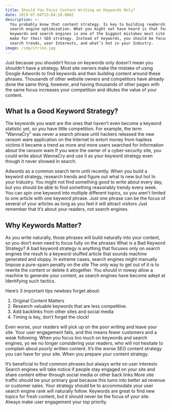 ```yaml
---
title: Should You Focus Content Writing on Keywords Only?
date: 2019-07-04T15:04:10.000Z
description: >-
  You probably know that content strategy. Is key to building readership through
  search engine optimization. What you might not have heard is that focusing on
  keywords and search engines is one of the biggest mistakes most site owners
  make for their SEO strategy. Instead of keywords, you should be focusing on
  search trends, user Interests, and what’s hot in your Industry.
image: /img/strike.jpg
---
```

Just because you shouldn’t focus on keywords only doesn’t mean you shouldn’t have a strategy. Most site owners make the mistake of using Google Adwords to find keywords and then building content around these phrases. Thousands of other website owners and competitors have already done the same thing, however, and having thousands of other pages with the same focus increases your competition and dilutes the value of your content. 

## What Is a Good Keyword Strategy?

The keywords you want are the ones that haven’t even become a keyword statistic yet, so you have little competition. For example, the term “WannaCry” was never a search phrase until hackers released the new ransom ware application on the Internet to extort money from hapless victims it became a trend as more and more users searched for Information about the ransom ware If you were the owner of a cyber-security site, you could write about WannaCry and use it as your keyword strategy even though it never showed in search.

Adwords as a common search term until recently. When you build a keyword strategy, research trends and figure out what Is new but hot In your Industry. You might not find something good to write about every day, but you should be able to find something reasonably trendy every week. You can spin one keyword into multiple different topics, so you aren’t limited to one article with one keyword phrase. Just one phrase can be the focus of several of your articles as long as you feel it will attract visitors Just remember that It’s about your readers, not search engines.

## Why Keywords Matter?

As you write naturally, those phrases will build naturally into your content, so you don’t even need to focus fully on the phrases What is a Bad Keyword Strategy? A bad keyword strategy is anything that focuses only on search engines the result Is a keyword-stuffed article that sounds machine generated and sloppy. In extreme cases, search engines might manually Impose a pure-spam penalty on the site The only way to get out of it is to rewrite the content or delete it altogether. You should in noway allow a machine to generate your content, as search engines have become adept at Identifying such tactics.

Here’s 3 important tips newbies forget about:

1. Original Content Matters
2. Research valuable keywords that are less competitive.
3. Add backlinks from other sites and social media
4. Timing is key, don’t forget the clock!

Even worse, your readers will pick up on the poor writing and leave your site. Your user engagement falls, and this means fewer customers and a weak following. When you focus too much on keywords and search engines, yo we no longer considering your readers, who will not hesitate to complain about poorly written content. It’s the worse SEO content strategy you can have for your site. When you prepare your content strategy. 

It’s beneficial to find common phrases but always write on user interests Search engines will take notice if people stay engaged on your site and share content either through social media or other back links More site traffic should be your primary goal because this tums into better ad revenue or customer sales. Your strategy should be to accommodate your user search engine rank will naturally follow. Keywords are great to find new topics for fresh content, but it should never be the focus of your site. Always make user engagement your top priority.
